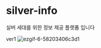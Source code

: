 # silver-info
실버 세대를 위한 정보 제공 플랫폼 입니다

ver1
![ezgif-6-58203406c3d1](https://user-images.githubusercontent.com/61297852/91048589-d8607f00-e656-11ea-8a52-c3b8fb369aca.gif)
